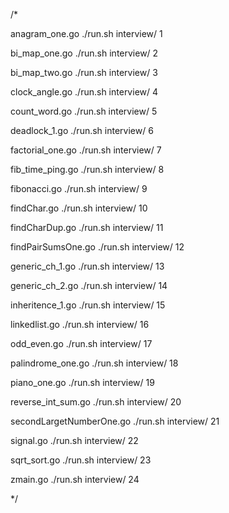 /*

 anagram_one.go
 ./run.sh interview/ 1

 bi_map_one.go
 ./run.sh interview/ 2

 bi_map_two.go
 ./run.sh interview/ 3

 clock_angle.go
 ./run.sh interview/ 4

 count_word.go
 ./run.sh interview/ 5

 deadlock_1.go
 ./run.sh interview/ 6

 factorial_one.go
 ./run.sh interview/ 7

 fib_time_ping.go
 ./run.sh interview/ 8

 fibonacci.go
 ./run.sh interview/ 9

 findChar.go
 ./run.sh interview/ 10

 findCharDup.go
 ./run.sh interview/ 11

 findPairSumsOne.go
 ./run.sh interview/ 12

 generic_ch_1.go
 ./run.sh interview/ 13

 generic_ch_2.go
 ./run.sh interview/ 14

 inheritence_1.go
 ./run.sh interview/ 15

 linkedlist.go
 ./run.sh interview/ 16

 odd_even.go
 ./run.sh interview/ 17

 palindrome_one.go
 ./run.sh interview/ 18

 piano_one.go
 ./run.sh interview/ 19

 reverse_int_sum.go
 ./run.sh interview/ 20

 secondLargetNumberOne.go
 ./run.sh interview/ 21

 signal.go
 ./run.sh interview/ 22

 sqrt_sort.go
 ./run.sh interview/ 23

 zmain.go
 ./run.sh interview/ 24

*/
